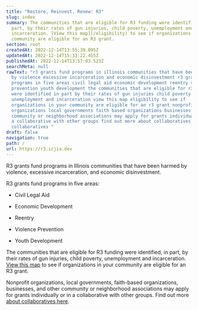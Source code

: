 ```yaml
---
title: "Restore, Reinvest, Renew: R3"
slug: index
summary: The communities that are eligible for R3 funding were identified, in
  part, by their rates of gun injuries, child poverty, unemployment and
  incarceration. [View this map](/eligibility) to see if organizations in your
  community are eligible for an R3 grant.
section: root
createdAt: 2022-12-14T13:55:39.095Z
updatedAt: 2022-12-14T15:33:22.455Z
publishedAt: 2022-12-14T13:57:03.523Z
searchMeta: null
rawText: "r3 grants fund programs in illinois communities that have been harmed
  by violence excessive incarceration and economic disinvestment r3 grants fund
  programs in five areas civil legal aid economic development reentry violence
  prevention youth development the communities that are eligible for r3 funding
  were identified in part by their rates of gun injuries child poverty
  unemployment and incarceration view this map eligibility to see if
  organizations in your community are eligible for an r3 grant nonprofit
  organizations local governments faith based organizations businesses and other
  community or neighborhood associations may apply for grants individually or in
  a collaborative with other groups find out more about collaboratives here
  collaboratives "
draft: false
navigation: true
path: /
url: https://r3.icjia.dev
---
```


R3 grants fund programs in Illinois communities that have been harmed by violence, excessive incarceration, and economic disinvestment.

R3 grants fund programs in five areas:

- Civil Legal Aid

- Economic Development

- Reentry

- Violence Prevention

- Youth Development

The communities that are eligible for R3 funding were identified, in part, by their rates of gun injuries, child poverty, unemployment and incarceration. [View this map](/eligibility) to see if organizations in your community are eligible for an R3 grant.

Nonprofit organizations, local governments, faith-based organizations, businesses, and other community or neighborhood associations may apply for grants individually or in a collaborative with other groups. Find out more [about collaboratives here](/collaboratives).
